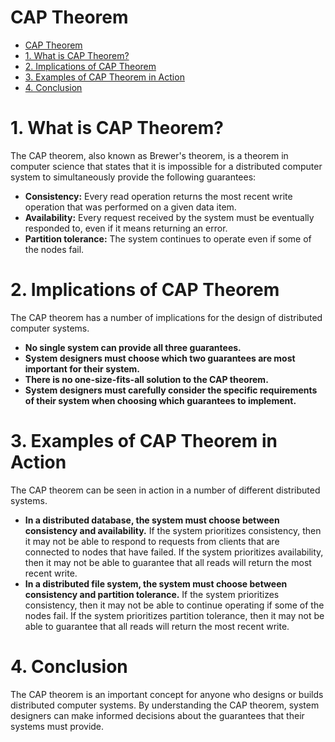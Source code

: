 # CAP Theorem

- [CAP Theorem](#cap-theorem)
- [1. What is CAP Theorem?](#1-what-is-cap-theorem)
- [2. Implications of CAP Theorem](#2-implications-of-cap-theorem)
- [3. Examples of CAP Theorem in Action](#3-examples-of-cap-theorem-in-action)
- [4. Conclusion](#4-conclusion)


# 1. What is CAP Theorem?

The CAP theorem, also known as Brewer's theorem, is a theorem in computer science that states that it is impossible for a distributed computer system to simultaneously provide the following guarantees:

* **Consistency:** Every read operation returns the most recent write operation that was performed on a given data item.
* **Availability:** Every request received by the system must be eventually responded to, even if it means returning an error.
* **Partition tolerance:** The system continues to operate even if some of the nodes fail.

# 2. Implications of CAP Theorem

The CAP theorem has a number of implications for the design of distributed computer systems.

* **No single system can provide all three guarantees.**
* **System designers must choose which two guarantees are most important for their system.**
* **There is no one-size-fits-all solution to the CAP theorem.**
* **System designers must carefully consider the specific requirements of their system when choosing which guarantees to implement.**

# 3. Examples of CAP Theorem in Action

The CAP theorem can be seen in action in a number of different distributed systems.

* **In a distributed database, the system must choose between consistency and availability.** If the system prioritizes consistency, then it may not be able to respond to requests from clients that are connected to nodes that have failed. If the system prioritizes availability, then it may not be able to guarantee that all reads will return the most recent write.
* **In a distributed file system, the system must choose between consistency and partition tolerance.** If the system prioritizes consistency, then it may not be able to continue operating if some of the nodes fail. If the system prioritizes partition tolerance, then it may not be able to guarantee that all reads will return the most recent write.

# 4. Conclusion

The CAP theorem is an important concept for anyone who designs or builds distributed computer systems. By understanding the CAP theorem, system designers can make informed decisions about the guarantees that their systems must provide.
